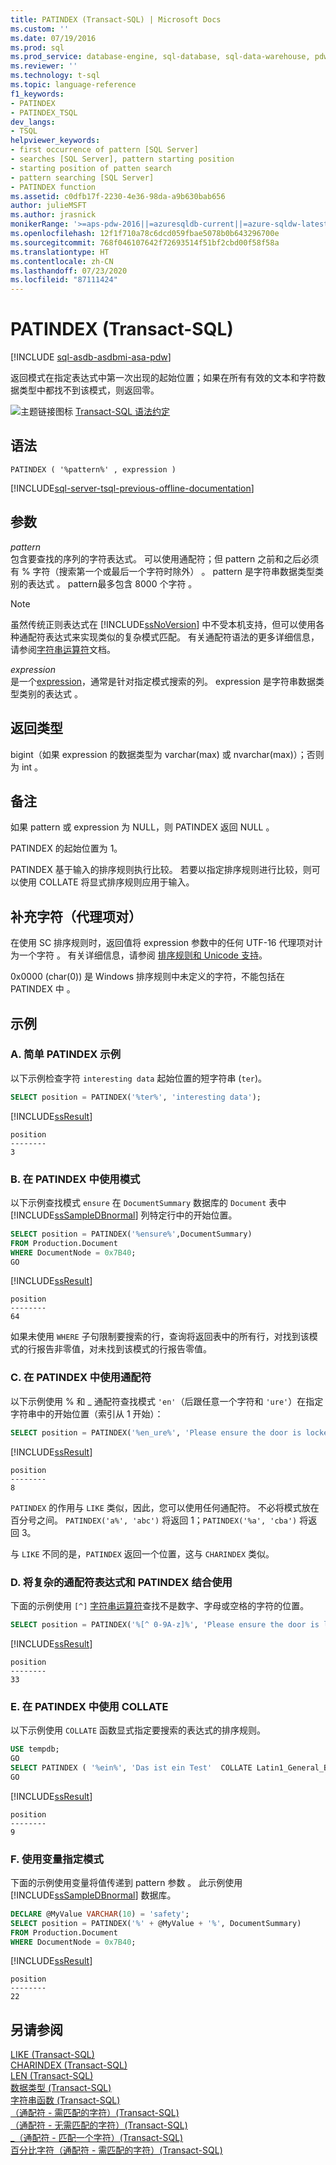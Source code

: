```yaml
---
title: PATINDEX (Transact-SQL) | Microsoft Docs
ms.custom: ''
ms.date: 07/19/2016
ms.prod: sql
ms.prod_service: database-engine, sql-database, sql-data-warehouse, pdw
ms.reviewer: ''
ms.technology: t-sql
ms.topic: language-reference
f1_keywords:
- PATINDEX
- PATINDEX_TSQL
dev_langs:
- TSQL
helpviewer_keywords:
- first occurrence of pattern [SQL Server]
- searches [SQL Server], pattern starting position
- starting position of patten search
- pattern searching [SQL Server]
- PATINDEX function
ms.assetid: c0dfb17f-2230-4e36-98da-a9b630bab656
author: julieMSFT
ms.author: jrasnick
monikerRange: '>=aps-pdw-2016||=azuresqldb-current||=azure-sqldw-latest||>=sql-server-2016||=sqlallproducts-allversions||>=sql-server-linux-2017||=azuresqldb-mi-current'
ms.openlocfilehash: 12f1f710a78c6dcd059fbae5078b0b643296700e
ms.sourcegitcommit: 768f046107642f72693514f51bf2cbd00f58f58a
ms.translationtype: HT
ms.contentlocale: zh-CN
ms.lasthandoff: 07/23/2020
ms.locfileid: "87111424"
---
```

# <a name="patindex-transact-sql"></a>PATINDEX (Transact-SQL)
[!INCLUDE [sql-asdb-asdbmi-asa-pdw](../../includes/applies-to-version/sql-asdb-asdbmi-asa-pdw.md)]

  返回模式在指定表达式中第一次出现的起始位置；如果在所有有效的文本和字符数据类型中都找不到该模式，则返回零。  
  
 ![主题链接图标](../../database-engine/configure-windows/media/topic-link.gif "“主题链接”图标") [Transact-SQL 语法约定](../../t-sql/language-elements/transact-sql-syntax-conventions-transact-sql.md)  
  
## <a name="syntax"></a>语法  
  
```  
PATINDEX ( '%pattern%' , expression )  
```  
  
[!INCLUDE[sql-server-tsql-previous-offline-documentation](../../includes/sql-server-tsql-previous-offline-documentation.md)]

## <a name="arguments"></a>参数
 *pattern*  
 包含要查找的序列的字符表达式。 可以使用通配符；但 pattern 之前和之后必须有 % 字符（搜索第一个或最后一个字符时除外）  。 pattern 是字符串数据类型类别的表达式  。 pattern最多包含 8000 个字符  。

 > [!NOTE]
 > 虽然传统正则表达式在 [!INCLUDE[ssNoVersion](../../includes/ssnoversion-md.md)] 中不受本机支持，但可以使用各种通配符表达式来实现类似的复杂模式匹配。 有关通配符语法的更多详细信息，请参阅[字符串运算符](../../t-sql/language-elements/string-operators-transact-sql.md)文档。
  
 *expression*  
 是一个[expression](../../t-sql/language-elements/expressions-transact-sql.md)，通常是针对指定模式搜索的列。 expression 是字符串数据类型类别的表达式  。  
  
## <a name="return-types"></a>返回类型  
bigint（如果 expression 的数据类型为 varchar(max) 或 nvarchar(max)）；否则为 int      。  
  
## <a name="remarks"></a>备注  
如果 pattern 或 expression 为 NULL，则 PATINDEX 返回 NULL   。  
 
PATINDEX 的起始位置为 1。
 
PATINDEX 基于输入的排序规则执行比较。 若要以指定排序规则进行比较，则可以使用 COLLATE 将显式排序规则应用于输入。  
  
## <a name="supplementary-characters-surrogate-pairs"></a>补充字符（代理项对）  
在使用 SC 排序规则时，返回值将 expression 参数中的任何 UTF-16 代理项对计为一个字符  。 有关详细信息，请参阅 [排序规则和 Unicode 支持](../../relational-databases/collations/collation-and-unicode-support.md)。  
  
0x0000 (char(0)) 是 Windows 排序规则中未定义的字符，不能包括在 PATINDEX 中  。  
  
## <a name="examples"></a>示例  
  
### <a name="a-simple-patindex-example"></a>A. 简单 PATINDEX 示例  
 以下示例检查字符 `interesting data` 起始位置的短字符串 (`ter`)。  
  
```sql  
SELECT position = PATINDEX('%ter%', 'interesting data');  
```  
  
[!INCLUDE[ssResult](../../includes/ssresult-md.md)]  

```
position
--------
3
```
  
### <a name="b-using-a-pattern-with-patindex"></a>B. 在 PATINDEX 中使用模式  
以下示例查找模式 `ensure` 在 `DocumentSummary` 数据库的 `Document` 表中 [!INCLUDE[ssSampleDBnormal](../../includes/sssampledbnormal-md.md)] 列特定行中的开始位置。  
  
```sql  
SELECT position = PATINDEX('%ensure%',DocumentSummary)  
FROM Production.Document  
WHERE DocumentNode = 0x7B40;  
GO   
```  
  
[!INCLUDE[ssResult](../../includes/ssresult-md.md)]  
  
```
position
--------  
64  
```  
  
如果未使用 `WHERE` 子句限制要搜索的行，查询将返回表中的所有行，对找到该模式的行报告非零值，对未找到该模式的行报告零值。  
  
### <a name="c-using-wildcard-characters-with-patindex"></a>C. 在 PATINDEX 中使用通配符  
 以下示例使用 % 和 _ 通配符查找模式 `'en'`（后跟任意一个字符和 `'ure'`）在指定字符串中的开始位置（索引从 1 开始）：  
  
```sql  
SELECT position = PATINDEX('%en_ure%', 'Please ensure the door is locked!');  
```  
  
[!INCLUDE[ssResult](../../includes/ssresult-md.md)]  
  
```
position
--------  
8  
```  
  
`PATINDEX` 的作用与 `LIKE` 类似，因此，您可以使用任何通配符。 不必将模式放在百分号之间。 `PATINDEX('a%', 'abc')` 将返回 1；`PATINDEX('%a', 'cba')` 将返回 3。  
  
 与 `LIKE` 不同的是，`PATINDEX` 返回一个位置，这与 `CHARINDEX` 类似。  

### <a name="d-using-complex-wildcard-expressions-with-patindex"></a>D. 将复杂的通配符表达式和 PATINDEX 结合使用 
下面的示例使用 `[^]` [字符串运算符](../../t-sql/language-elements/wildcard-character-s-not-to-match-transact-sql.md)查找不是数字、字母或空格的字符的位置。

```sql
SELECT position = PATINDEX('%[^ 0-9A-z]%', 'Please ensure the door is locked!'); 
```
[!INCLUDE[ssResult](../../includes/ssresult-md.md)]  

```
position
--------
33
```

### <a name="e-using-collate-with-patindex"></a>E. 在 PATINDEX 中使用 COLLATE  
 以下示例使用 `COLLATE` 函数显式指定要搜索的表达式的排序规则。  
  
```sql  
USE tempdb;  
GO  
SELECT PATINDEX ( '%ein%', 'Das ist ein Test'  COLLATE Latin1_General_BIN) ;  
GO  
```  
[!INCLUDE[ssResult](../../includes/ssresult-md.md)]  

```
position
--------
9
```

### <a name="f-using-a-variable-to-specify-the-pattern"></a>F. 使用变量指定模式  
下面的示例使用变量将值传递到 pattern 参数  。 此示例使用 [!INCLUDE[ssSampleDBnormal](../../includes/sssampledbnormal-md.md)] 数据库。  
  
```sql  
DECLARE @MyValue VARCHAR(10) = 'safety';   
SELECT position = PATINDEX('%' + @MyValue + '%', DocumentSummary)   
FROM Production.Document  
WHERE DocumentNode = 0x7B40;  
```  
  
[!INCLUDE[ssResult](../../includes/ssresult-md.md)]  
  
```
position
--------  
22
```  
  
## <a name="see-also"></a>另请参阅  
 [LIKE (Transact-SQL)](../../t-sql/language-elements/like-transact-sql.md)   
 [CHARINDEX (Transact-SQL)](../../t-sql/functions/charindex-transact-sql.md)  
 [LEN (Transact-SQL)](../../t-sql/functions/len-transact-sql.md)  
 [数据类型 (Transact-SQL)](../../t-sql/data-types/data-types-transact-sql.md)   
 [字符串函数 (Transact-SQL)](../../t-sql/functions/string-functions-transact-sql.md)   
 [（通配符 - 需匹配的字符）(Transact-SQL)](../../t-sql/language-elements/wildcard-character-s-to-match-transact-sql.md)   
 [（通配符 - 无需匹配的字符）(Transact-SQL)](../../t-sql/language-elements/wildcard-character-s-not-to-match-transact-sql.md)   
 [_（通配符 - 匹配一个字符）(Transact-SQL)](../../t-sql/language-elements/wildcard-match-one-character-transact-sql.md)   
 [百分比字符（通配符 - 需匹配的字符）(Transact-SQL)](../../t-sql/language-elements/percent-character-wildcard-character-s-to-match-transact-sql.md)  
  
  


